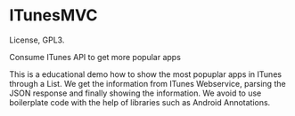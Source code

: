 # ITunesMVC

License, GPL3.

Consume ITunes API to get more popular apps

This is a educational demo how to show the most popuplar apps in ITunes through a List. We get the information from ITunes Webservice, parsing the JSON response and finally showing the information. We avoid to use boilerplate code with the help of libraries such as Android Annotations.
